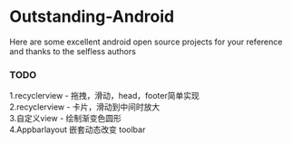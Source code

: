# Outstanding-Android
Here are some excellent android open source projects for your reference and thanks to the selfless authors


### TODO
1.recyclerview - 拖拽，滑动，head，footer简单实现</br>
2.recyclerview - 卡片，滑动到中间时放大</br>
3.自定义view - 绘制渐变色圆形</br>
4.Appbarlayout 嵌套动态改变 toolbar</br>
